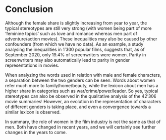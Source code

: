 
# Conclusion
Although the female share is slightly increasing from year to year, the typical stereotypes are still very strong (with women being part of more ‘feminine topics’ such as love and romance whereas men part of adventure/action movies). These inequalities may also be caused by other confounders (from which we have no data). As an example, a study analysing the inequalities in 1’300 popular films, suggests that, as of September 2020, only 19.4% of screenwriters were women. Parity in screenwriters may also automatically lead to parity in gender representations in movies.

When analyzing the words used in relation with male and female characters, a separation between the two genders can be seen. Words about women refer much more to family/home/beauty, while the lexicon about men has a higher share in categories such as war/crime/power/leader. So yes, typical stereotypes can also be observed in the qualitative analysis of the 42’306 movie summaries! However, an evolution in the representation of characters of different genders is taking place, and even a convergence towards a similar lexicon is observed.

In summary, the role of women in the film industry is not the same as that of men. Both have changed in recent years, and we will certainly see further changes in the years to come.
